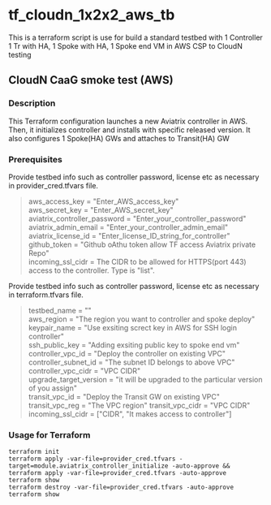 # tf_cloudn_1x2x2_aws_tb
This is a terraform script is use for build a standard testbed with 1 Controller 1 Tr with HA, 1 Spoke with HA, 1 Spoke end VM in AWS CSP to CloudN testing 

## CloudN CaaG smoke test (AWS)

### Description

This Terraform configuration launches a new Aviatrix controller in AWS. Then, it initializes controller and installs with specific released version. It also configures 1 Spoke(HA) GWs and attaches to Transit(HA) GW 

### Prerequisites

Provide testbed info such as controller password, license etc as necessary in provider_cred.tfvars file.
> aws_access_key = "Enter_AWS_access_key"  
> aws_secret_key = "Enter_AWS_secret_key"  
> aviatrix_controller_password = "Enter_your_controller_password"  
> aviatrix_admin_email  = "Enter_your_controller_admin_email"  
> aviatrix_license_id  = "Enter_license_ID_string_for_controller"  
> github_token  = "Github oAthu token allow TF access Aviatrix private Repo"  
> incoming_ssl_cidr = The CIDR to be allowed for HTTPS(port 443) access to the controller. Type is "list".

Provide testbed info such as controller password, license etc as necessary in terraform.tfvars file.
> testbed_name = ""  
> aws_region     = "The region you want to controller and spoke deploy"  
> keypair_name = "Use exsiting screct key in AWS for SSH login controller"  
> ssh_public_key = "Adding exsiting public key to spoke end vm"
> controller_vpc_id = "Deploy the controller on existing VPC"  
> controller_subnet_id = "The subnet ID belongs to above VPC"  
> controller_vpc_cidr  = "VPC CIDR"  
> upgrade_target_version = "it will be upgraded to the particular version of you assign"  
> transit_vpc_id = "Deploy the Transit GW on existing VPC" 
> transit_vpc_reg = "The VPC region" 
> transit_vpc_cidr = "VPC CIDR"  
> incoming_ssl_cidr = ["CIDR", "It makes access to controller"]  


### Usage for Terraform
```
terraform init
terraform apply -var-file=provider_cred.tfvars -target=module.aviatrix_controller_initialize -auto-approve && terraform apply -var-file=provider_cred.tfvars -auto-approve
terraform show
terraform destroy -var-file=provider_cred.tfvars -auto-approve
terraform show
```


